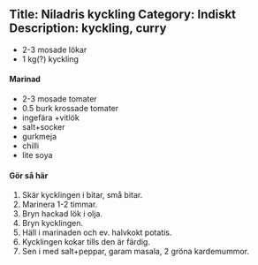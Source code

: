 Title: Niladris kyckling
Category: Indiskt
Description: kyckling, curry
---

* 2-3 mosade lökar
* 1 kg(?) kyckling

#### Marinad

* 2-3 mosade tomater
* 0.5 burk krossade tomater
* ingefära +vitlök 
* salt+socker
* gurkmeja
* chilli
* lite soya

#### Gör så här

1. Skär kycklingen i bitar, små bitar. 
2. Marinera 1-2 timmar. 
3. Bryn hackad lök i olja. 
4. Bryn kycklingen. 
5. Häll i marinaden och ev. halvkokt potatis. 
6. Kycklingen kokar tills den är färdig. 
7. Sen i med salt+peppar, garam masala, 2 gröna kardemummor.
